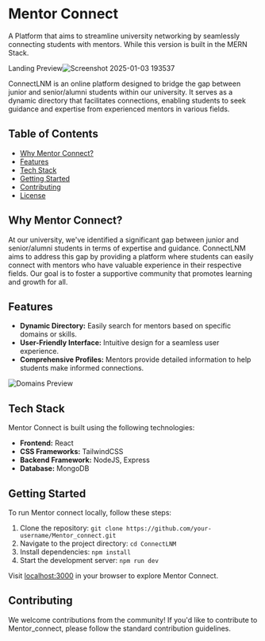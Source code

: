 # Mentor Connect
A Platform that aims to streamline university networking by seamlessly connecting students with mentors. While this version is built in the MERN Stack.

Landing Preview![Screenshot 2025-01-03 193537](https://github.com/user-attachments/assets/15566af0-55ed-4e7e-9031-5dcf38d0559c)


ConnectLNM is an online platform designed to bridge the gap between junior and senior/alumni students within our university. It serves as a dynamic directory that facilitates connections, enabling students to seek guidance and expertise from experienced mentors in various fields.

## Table of Contents
- [Why Mentor Connect?](#why-mentorconnect)
- [Features](#features)
- [Tech Stack](#tech-stack)
- [Getting Started](#getting-started)
- [Contributing](#contributing)
- [License](#license)

## Why Mentor Connect?

At our university, we've identified a significant gap between junior and senior/alumni students in terms of expertise and guidance. ConnectLNM aims to address this gap by providing a platform where students can easily connect with mentors who have valuable experience in their respective fields. Our goal is to foster a supportive community that promotes learning and growth for all.

## Features

- **Dynamic Directory:** Easily search for mentors based on specific domains or skills.
- **User-Friendly Interface:** Intuitive design for a seamless user experience.
- **Comprehensive Profiles:** Mentors provide detailed information to help students make informed connections.

![Domains Preview](https://i.postimg.cc/C51Z1s5S/image-2023-11-14-02-02-19.png)

## Tech Stack

Mentor Connect is built using the following technologies:

- **Frontend:** React
- **CSS Frameworks:** TailwindCSS
- **Backend Framework:** NodeJS, Express
- **Database:** MongoDB

## Getting Started

To run Mentor connect locally, follow these steps:

1. Clone the repository: `git clone https://github.com/your-username/Mentor_connect.git`
2. Navigate to the project directory: `cd ConnectLNM`
3. Install dependencies: `npm install`
4. Start the development server: `npm run dev`

Visit [localhost:3000](http://localhost:3000) in your browser to explore Mentor Connect.

## Contributing

We welcome contributions from the community! If you'd like to contribute to Mentor_connect, please follow the standard contribution guidelines.

